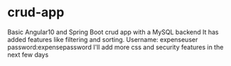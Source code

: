 
# crud-app
Basic Angular10 and Spring Boot crud app with a MySQL backend
It has added features like filtering and sorting.
Username: expenseuser password:expensepassword
I'll add more css and security features in the next few days
